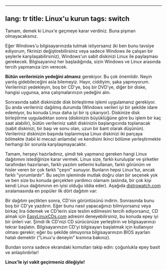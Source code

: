 

---
lang: tr
title: Linux'u kurun
tags: switch
---

Tamam, demek ki Linux'e geçmeye karar verdiniz. Buna pişman olmayacaksınız.

Eğer Windows'u bilgisayarınızda tutmak istiyorsanız (ki ben bunu tavsiye ediyorum, fikrinizi değiştirebilirsiniz veya sadece Windows ile çalışan bir şeylerle karşılaşabilirsiniz), Windows'un sabit diskinizi Linux ile paylaşması gerekecek. Bilgisayarınız her başladığında, sizin Windows ve Linux arasında tercih yapmanıza izin verecek.

<b>Bütün verilerinizin yedeğini almanız</b> gerekiyor. Bu çok önemlidir. Neyin yanlış gidebileceğini asla bilemeyiz. Hayır, ciddiyim, şaka yapmıyorum. Verilerinizi yedekleyin, boş bir CD'ye, boş bir DVD'ye, diğer bir diske, hangisi uygunsa, ama çalışmalarınızın yedeğini alın.

Sonrasında sabit diskinizde disk birleştirme işlemi uygulamanız gerekiyor. Şu anda verileriniz dağılmış durumda (Windows verileri iyi bir şekilde idare edemiyor, bu konuda Linux daha iyi bir iş çıkarıyor). Diskinize disk birleştirme uyguladıktan sonra (diskinizin büyüklüğüne göre bu işlem bir kaç saat alabilir), bütün verileriniz sabit diskinizin başlangıcında toplanacak (sabit diskinizi, bir başı ve sonu olan, uzun bir bant olarak düşünün). Verileriniz diskinizin başında toplanmışsa Linux diskinizi iki parçaya bölmekte (tabii ki mecazi anlamda) ve kendisini ikinci bölüme yerleştirmekte herhangi bir sorunla karşılaşmayacaktır.

Tamam, herşeyi hazırladınız, şimdi tek yapmanız gereken hangi Linux dağıtımını istediğinize karar vermek. Linux size, farklı kuruluşlar ve şirketler tarafından hazırlanan, farklı yazılım setlerini kullanan, farklı görünüm ve hisler veren bir çok farklı "çeşni" sunuyor. Bunların hepsi Linux'tur, ancak farklı "yorumlardır". Bu seçim işleminde mutlak doğru olan bir seçenek yok ve ben size bu konuda gerçekten yardımcı olamam (aslında, bir çok kişi kendi Linux dağıtımının en iyisi olduğu iddia eder). Aşağıda <a href="http://www.distrowatch.com">distrowatch.com</a> sıralamasında en popüler ilk dört dağıtım var:

<? make_distros_table() ?>

Bir dağıtım şeçtikten sonra, CD'nin görüntüsünü indirin. Sonrasında bunu boş bir CD'ye yazdırın. Eğer bunu nasıl 
yapacağınızı bilmiyorsanız veya birkaç lira ödemek ve CD'lerin size teslim edilmesini tercih ediyorsanız, CD almak için <a href="http://www.easylinuxcds.com">EasyLinuxCDs.com</a> adresini deneyebilirsiniz, bu konuda epey iyi bir ünleri var. Şimdi ilk CD'nizi CD sürücünüze yerleştirin ve bilgisayarınızı tekrar başlatın. Bilgisayarınızın CD'yi bilgisayarı başlatmak için kullanıyor olması gerekir; eğer bu şekilde olmuyorsa bilgisayarınızın BIOS ayarları hatalı demektir ("Linux'u deneyin" kısmına bakınız).

Bundan sonra sadece ekrandaki komutları takip edin: çoğunlukla epey basit ve anlaşılırdırlar!

<b>Linux'le iyi vakit geçirmeniz dileğiyle!</b>

